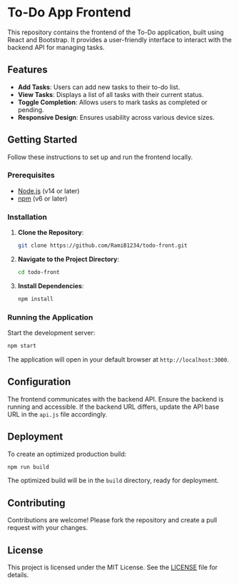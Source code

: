 # To-Do App Frontend

This repository contains the frontend of the To-Do application, built using React and Bootstrap. It provides a user-friendly interface to interact with the backend API for managing tasks.

## Features

- **Add Tasks**: Users can add new tasks to their to-do list.
- **View Tasks**: Displays a list of all tasks with their current status.
- **Toggle Completion**: Allows users to mark tasks as completed or pending.
- **Responsive Design**: Ensures usability across various device sizes.

## Getting Started

Follow these instructions to set up and run the frontend locally.

### Prerequisites

- [Node.js](https://nodejs.org/) (v14 or later)
- [npm](https://www.npmjs.com/) (v6 or later)

### Installation

1. **Clone the Repository**:
   ```bash
   git clone https://github.com/RamiB1234/todo-front.git
   ```
2. **Navigate to the Project Directory**:
   ```bash
   cd todo-front
   ```
3. **Install Dependencies**:
   ```bash
   npm install
   ```

### Running the Application

Start the development server:
```bash
npm start
```
The application will open in your default browser at `http://localhost:3000`.

## Configuration

The frontend communicates with the backend API. Ensure the backend is running and accessible. If the backend URL differs, update the API base URL in the `api.js` file accordingly.

## Deployment

To create an optimized production build:
```bash
npm run build
```
The optimized build will be in the `build` directory, ready for deployment.

## Contributing

Contributions are welcome! Please fork the repository and create a pull request with your changes.

## License

This project is licensed under the MIT License. See the [LICENSE](LICENSE) file for details.